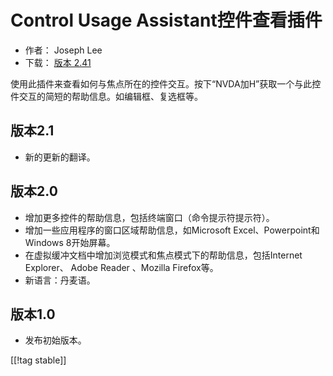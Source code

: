 # Control Usage Assistant控件查看插件 #

* 作者： Joseph Lee
* 下载： [版本 2.41][1]

使用此插件来查看如何与焦点所在的控件交互。按下“NVDA加H”获取一个与此控件交互的简短的帮助信息。如编辑框、复选框等。

## 版本2.1 ##

* 新的更新的翻译。


## 版本2.0 ##

* 增加更多控件的帮助信息，包括终端窗口（命令提示符提示符）。
* 增加一些应用程序的窗口区域帮助信息，如Microsoft Excel、Powerpoint和Windows 8开始屏幕。
* 在虚拟缓冲文档中增加浏览模式和焦点模式下的帮助信息，包括Internet Explorer、 Adobe Reader 、Mozilla
  Firefox等。
* 新语言：丹麦语。


## 版本1.0 ##

* 发布初始版本。

[[!tag stable]]

[1]: https://addons.nvda-project.org/files/get.php?file=cua

